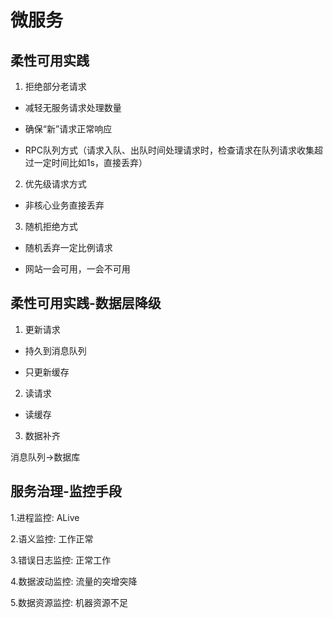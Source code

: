 # 微服务

## 柔性可用实践

1. 拒绝部分老请求

* 减轻无服务请求处理数量

* 确保“新”请求正常响应

* RPC队列方式（请求入队、出队时间处理请求时，检查请求在队列请求收集超过一定时间比如1s，直接丢弃）

2. 优先级请求方式

* 非核心业务直接丢弃

3. 随机拒绝方式

* 随机丢弃一定比例请求

* 网站一会可用，一会不可用

## 柔性可用实践-数据层降级

1. 更新请求

* 持久到消息队列

* 只更新缓存

2. 读请求

* 读缓存

3. 数据补齐

消息队列->数据库

## 服务治理-监控手段

1.进程监控: ALive

2.语义监控: 工作正常

3.错误日志监控: 正常工作

4.数据波动监控: 流量的突增突降

5.数据资源监控: 机器资源不足


